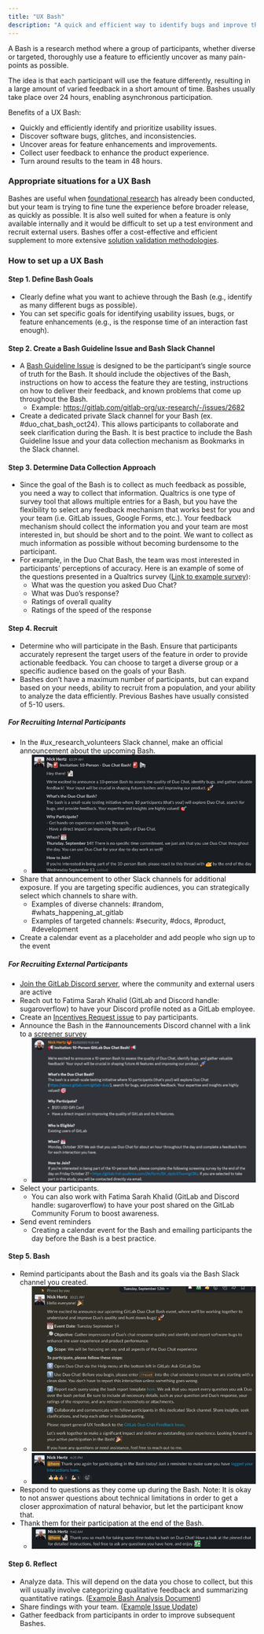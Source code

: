 ```yaml
---
title: "UX Bash"
description: "A quick and efficient way to identify bugs and improve the user experience"
---
```


A Bash is a research method where a group of participants, whether diverse or targeted, thoroughly use a feature to efficiently uncover as many pain-points as possible.

The idea is that each participant will use the feature differently, resulting in a large amount of varied feedback in a short amount of time. Bashes usually take place over 24 hours, enabling asynchronous participation.

Benefits of a UX Bash:

- Quickly and efficiently identify and prioritize usability issues.
- Discover software bugs, glitches, and inconsistencies.
- Uncover areas for feature enhancements and improvements.
- Collect user feedback to enhance the product experience.
- Turn around results to the team in 48 hours.

### Appropriate situations for a UX Bash

Bashes are useful when [foundational research](/handbook/product/ux/ux-research/foundational-research/) has already been conducted, but your team is trying to fine tune the experience before broader release, as quickly as possible. It is also well suited for when a feature is only available internally and it would be difficult to set up a test environment and recruit external users. Bashes offer a cost-effective and efficient supplement to more extensive [solution validation methodologies](/handbook/product/ux/ux-research/solution-validation-and-methods/).

### How to set up a UX Bash

#### Step 1. Define Bash Goals

- Clearly define what you want to achieve through the Bash (e.g., identify as many different bugs as possible).
- You can set specific goals for identifying usability issues, bugs, or feature enhancements (e.g., is the response time of an interaction fast enough).

#### Step 2. Create a Bash Guideline Issue and Bash Slack Channel

- A [Bash Guideline Issue](https://gitlab.com/gitlab-org/ux-research/-/blob/master/.gitlab/issue_templates/UX%20Bash%20Template.md) is designed to be the participant’s single source of truth for the Bash. It should include the objectives of the Bash, instructions on how to access the feature they are testing, instructions on how to deliver their feedback, and known problems that come up throughout the Bash.
  - Example: <https://gitlab.com/gitlab-org/ux-research/-/issues/2682>
- Create a dedicated private Slack channel for your Bash (ex. #duo_chat_bash_oct24). This allows participants to collaborate and seek clarification during the Bash. It is best practice to include the Bash Guideline Issue and your data collection mechanism as Bookmarks in the Slack channel.

#### Step 3. Determine Data Collection Approach

- Since the goal of the Bash is to collect as much feedback as possible, you need a way to collect that information. Qualtrics is one type of survey tool that allows multiple entries for a Bash, but you have the flexibility to select any feedback mechanism that works best for you and your team (i.e. GitLab issues, Google Forms, etc.). Your feedback mechanism should collect the information you and your team are most interested in, but should be short and to the point. We want to collect as much information as possible without becoming burdensome to the participant.
- For example, in the Duo Chat Bash, the team was most interested in participants’ perceptions of accuracy. Here is an example of some of the questions presented in a Qualtrics survey ([Link to example survey](https://gitlab.fra1.qualtrics.com/jfe/form/SV_8p2Hp3HVgsiVEKW)):
  - What was the question you asked Duo Chat?
  - What was Duo’s response?
  - Ratings of overall quality
  - Ratings of the speed of the response

#### Step 4. Recruit

- Determine who will participate in the Bash. Ensure that participants accurately represent the target users of the feature in order to provide actionable feedback. You can choose to target a diverse group or a specific audience based on the goals of your Bash.
- Bashes don’t have a maximum number of participants, but can expand based on your needs, ability to recruit from a population, and your ability to analyze the data efficiently. Previous Bashes have usually consisted of 5-10 users.

##### For Recruiting Internal Participants

- In the #ux_research_volunteers Slack channel, make an official announcement about the upcoming Bash.
  - ![Example of a Slack invitation](Bash_Slack_invite.png)
- Share that announcement to other Slack channels for additional exposure. If you are targeting specific audiences, you can strategically select which channels to share with.
  - Examples of diverse channels: #random, #whats_happening_at_gitlab
  - Examples of targeted channels: #security, #docs, #product, #development
- Create a calendar event as a placeholder and add people who sign up to the event

##### For Recruiting External Participants

- [Join the GitLab Discord server](/handbook/marketing/developer-relations/workflows-tools/discord/), where the community and external users are active
- Reach out to Fatima Sarah Khalid (GitLab and Discord handle: sugaroverflow) to have your Discord profile noted as a GitLab employee.
- Create an [Incentives Request issue](/handbook/product/ux/ux-research-coordination/incentives/) to pay participants.
- Announce the Bash in the #announcements Discord channel with a link to a [screener survey](/handbook/product/ux/ux-research/write-effective-screener/)
  - ![Example of a Discord invitation](Bash_Discord_invite.png)
- Select your participants.
  - You can also work with Fatima Sarah Khalid (GitLab and Discord handle: sugaroverflow) to have your post shared on the GitLab Community Forum to boost awareness.
- Send event reminders
  - Creating a calendar event for the Bash and emailing participants the day before the Bash is a best practice.

#### Step 5. Bash

- Remind participants about the Bash and its goals via the Bash Slack channel you created.
  - ![Example of a Slack Bash Guide](Bash_Slack_guide.png)
  - ![Example of a Slack Bash Reminder](Bash_Slack_reminder.png)
- Respond to questions as they come up during the Bash. Note: It is okay to not answer questions about technical limitations in order to get a closer approximation of natural behavior, but let the participant know that.
- Thank them for their participation at the end of the Bash.
  - ![Example of a Slack invitation](Bash_Slack_thankyou.png)

#### Step 6. Reflect

- Analyze data. This will depend on the data you chose to collect, but this will usually involve categorizing qualitative feedback and summarizing quantitative ratings. ([Example Bash Analysis Document](https://docs.google.com/spreadsheets/d/1jwQklnXPzbEIodXishsQ1eEjuxcvSRxczx1JrVBZhBo/edit#gid=118393419))
- Share findings with your team. ([Example Issue Update](https://gitlab.com/gitlab-org/ux-research/-/issues/2513#note_1494533098))
- Gather feedback from participants in order to improve subsequent Bashes.
